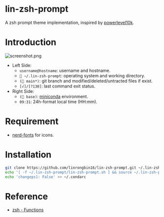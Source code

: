 # lin-zsh-prompt

A zsh prompt theme implementation, inspired by [powerlevel10k](https://github.com/romkatv/powerlevel10k).

# Introduction

![screenshot.png](https://raw.githubusercontent.com/linrongbin16/lin-zsh-prompt-screenshot/main/screenshot-basic2.png)

- Left Side:
  - `username@hostname`: username and hostname.
  - ` ~/.lin-zsh-prompt`: operating system and working directory.
  - `( main*)`: git branch and modified/deleted/untracted files if exist.
  - `[√]/[?130]`: last command exit status.
- Right Side:
  - `( base)`: [miniconda](https://docs.conda.io/en/latest/miniconda.html) environment.
  - `09:31`: 24h-format local time (HH:mm).

# Requirement

- [nerd-fonts](https://github.com/ryanoasis/nerd-fonts) for icons.

# Installation

```bash
git clone https://github.com/linrongbin16/lin-zsh-prompt.git ~/.lin-zsh-prompt
echo '[ -f ~/.lin-zsh-prompt/lin-zsh-prompt.sh ] && source ~/.lin-zsh-prompt/lin-zsh-prompt.sh' >> ~/.zshrc
echo 'changeps1: False' >> ~/.condarc
```

# Reference

- [zsh - Functions](https://zsh.sourceforge.io/Doc/Release/Functions.html)
